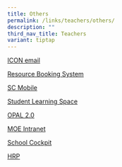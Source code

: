 ```yaml
---
title: Others
permalink: /links/teachers/others/
description: ""
third_nav_title: Teachers
variant: tiptap
---
```

<p><a href="https://workspace.google.com/dashboard" rel="noopener noreferrer nofollow" target="_blank">ICON email</a>
</p>
<p><a href="https://rbs.avero-tech.com/" rel="noopener noreferrer nofollow" target="_blank">Resource Booking System</a>
</p>
<p><a href="https://scmobile.moe.edu.sg/login" rel="noopener noreferrer nofollow" target="_blank">SC Mobile</a>
</p>
<p><a href="https://vle.learning.moe.edu.sg/login" rel="noopener noreferrer nofollow" target="_blank">Student Learning Space</a>
</p>
<p><a href="https://idm.opal2.moe.edu.sg/account/login?returnUrl=%2Fconnect%2Fauthorize%2Fcallback%3Fresponse_type%3Dcode%26client_id%3DOpal2WebApp%26state%3DRb0pI8q8_pjSuNDpHnQ3m8LF3_7Lxy0oNo5Nb8HQqHsBq%26redirect_uri%3Dhttps%253A%252F%252Fwww.opal2.moe.edu.sg%252Fapp%252Findex.html%26scope%3Droles%2520profile%2520cxprofile%2520openid%2520cxDomainInternalApi%26code_challenge%3DxtOimaSzm8hJXpVlskRWAvtbX40baby4omM8UOnLwBI%26code_challenge_method%3DS256%26nonce%3DRb0pI8q8_pjSuNDpHnQ3m8LF3_7Lxy0oNo5Nb8HQqHsBq" rel="noopener noreferrer nofollow" target="_blank">OPAL 2.0</a>
</p>
<p><a href="https://intranet.moe.gov.sg/Pages/Home.aspx" rel="noopener noreferrer nofollow" target="_blank">MOE Intranet</a>
</p>
<p><a href="https://schoolcockpit.moe.gov.sg/" rel="noopener noreferrer nofollow" target="_blank">School Cockpit</a>
</p>
<p><a href="https://www.hrp.gov.sg/hrp/#/" rel="noopener noreferrer nofollow" target="_blank">HRP</a>
</p>